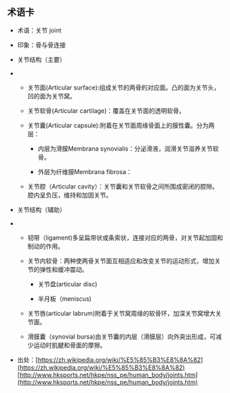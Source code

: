 术语卡
-

- 术语：关节 joint

- 印象：骨与骨连接


- 关节结构（主要）
-
  - 关节面(Articular surface):组成关节的两骨的对应面。凸的面为关节头，凹的面为关节窝。
  
  - 关节软骨(Articular cartilage)：覆盖在关节面的透明软骨。
  
  - 关节囊(Articular capsule):附着在关节面周缘骨面上的膜性囊。分为两层：
  
     - 内层为滑膜Membrana synovialis：分泌滑液，润滑关节滋养关节软骨。
     
     - 外层为纤维膜Membrana fibrosa：
     
  - 关节腔（Articular cavity）：关节囊和关节软骨之间所围成密闭的腔隙。腔内呈负压，维持和加固关节。

- 关节结构（辅助）
- 
  - 韧带（ligament)多呈扁带状或条索状，连接对应的两骨，对关节起加固和制动的作用。
  
  - 关节内软骨：两种使两骨关节面互相适应和改变关节的运动形式，增加关节的弹性和缓冲震动。
  
      - 关节盘(articular disc)
      
      - 半月板（meniscus)
 
  - 关节唇(articular labrum)附着于关节窝周缘的软骨环，加深关节窝增大关节面。
  
  - 滑膜囊（synovial bursa)由关节囊的内层（滑膜层）向外突出形成，可减少运动时肌腱和骨面的摩擦。

- 出处：[https://zh.wikipedia.org/wiki/%E5%85%B3%E8%8A%82](https://zh.wikipedia.org/wiki/%E5%85%B3%E8%8A%82) [http://www.hksports.net/hkpe/nss_pe/human_body/joints.htm](http://www.hksports.net/hkpe/nss_pe/human_body/joints.htm)

